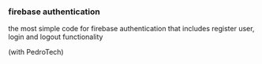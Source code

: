 ### firebase authentication

the most simple code for firebase authentication that includes register user, login and logout functionality

(with PedroTech)